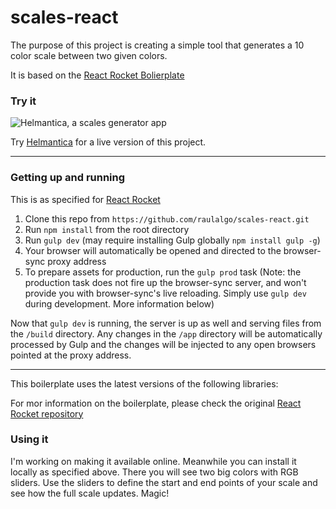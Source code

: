scales-react
============

The purpose of this project is creating a simple tool that generates a 10 color scale between two given colors.

It is based on the [React Rocket Bolierplate](https://github.com/jakemmarsh/react-rocket-boilerplate)

### Try it

![Helmantica, a scales generator app](https://raw.githubusercontent.com/raulalgo/scales-react/master/assets/helmantica.png)

Try [Helmantica](http://helmantica.herokuapp.com) for a live version of this project.

---

### Getting up and running

This is as specified for [React Rocket](https://github.com/jakemmarsh/react-rocket-boilerplate)

1. Clone this repo from `https://github.com/raulalgo/scales-react.git`
2. Run `npm install` from the root directory
3. Run `gulp dev` (may require installing Gulp globally `npm install gulp -g`)
4. Your browser will automatically be opened and directed to the browser-sync proxy address
5. To prepare assets for production, run the `gulp prod` task (Note: the production task does not fire up the browser-sync server, and won't provide you with browser-sync's live reloading. Simply use `gulp dev` during development. More information below)

Now that `gulp dev` is running, the server is up as well and serving files from the `/build` directory. Any changes in the `/app` directory will be automatically processed by Gulp and the changes will be injected to any open browsers pointed at the proxy address.

---

This boilerplate uses the latest versions of the following libraries:

For mor information on the boilerplate, please check the original [React Rocket repository](https://github.com/jakemmarsh/react-rocket-boilerplate)

### Using it

I'm working on making it available online. Meanwhile you can install it locally as specified above. There you will see two big colors with RGB sliders. Use the sliders to define the start and end points of your scale and see how the full scale updates. Magic!